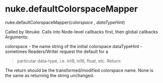 # nuke.defaultColorspaceMapper
nuke.defaultColorspaceMapper(_colorspace_ , _dataTypeHint_)

Called by libnuke. Calls into Node-level callbacks first, then global callbacks
Arguments:

colorspace - the name string of the initial colorspace dataTypeHint - sometimes Readers/Writer request the default for a
> particular data-type, i.e. int8, in16, float, etc.
Return:

The return should be the transformed/modified colorspace name. None is the same as returning the string unchanged.